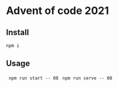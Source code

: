# Advent of code 2021

## Install

``` npm i ```

## Usage

``` npm run start -- 08```
``` npm run serve -- 08```